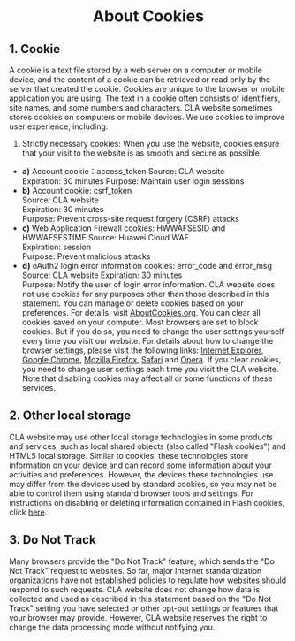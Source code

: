 # <center>About Cookies</center>

## 1. Cookie
A cookie is a text file stored by a web server on a computer or mobile device, and the content of a cookie can be retrieved or read only by the server that created the cookie. Cookies are unique to the browser or mobile application you are using. The text in a cookie often consists of identifiers, site names, and some numbers and characters.
CLA website sometimes stores cookies on computers or mobile devices. We use cookies to improve user experience, including:
1.  Strictly necessary cookies: When you use the website, cookies ensure that your visit to the website is as smooth and secure as possible.
   -   **a)**  Account cookie：access_token
       Source: CLA website  
       Expiration: 30 minutes
       Purpose: Maintain user login sessions
   -   **b)**  Account cookie: csrf_token  
       Source: CLA website  
       Expiration: 30 minutes  
       Purpose: Prevent cross-site request forgery (CSRF) attacks
   -   **c)**  Web Application Firewall cookies: HWWAFSESID and HWWAFSESTIME
       Source: Huawei Cloud WAF  
       Expiration: session  
       Purpose: Prevent malicious attacks
   -   **d)**  oAuth2 login error information cookies: error_code and error_msg
       Source: CLA website
       Expiration: 30 minutes  
       Purpose: Notify the user of login error information.
       CLA website does not use cookies for any purposes other than those described in this statement. You can manage or delete cookies based on your preferences. For details, visit  [AboutCookies.org](https://www.aboutcookies.org/). You can clear all cookies saved on your computer. Most browsers are set to block cookies. But if you do so, you need to change the user settings yourself every time you visit our website. For details about how to change the browser settings, please visit the following links:  [Internet Explorer](http://windows.microsoft.com/en-gb/internet-explorer/delete-manage-cookies),  [Google Chrome](https://support.google.com/chrome/answer/95647?hl=en),  [Mozilla Firefox](https://support.mozilla.org/en-US/kb/cookies-information-websites-store-on-your-computer?redirectlocale=en-US&redirectslug=Cookies),  [Safari](https://support.apple.com/kb/PH19214?locale=en_US&viewlocale=en_US)  and  [Opera](http://www.opera.com/help/tutorials/security/privacy/).
       If you clear cookies, you need to change user settings each time you visit the CLA website. Note that disabling cookies may affect all or some functions of these services.
## 2. Other local storage
CLA website may use other local storage technologies in some products and services, such as local shared objects (also called "Flash cookies") and HTML5 local storage. Similar to cookies, these technologies store information on your device and can record some information about your activities and preferences. However, the devices these technologies use may differ from the devices used by standard cookies, so you may not be able to control them using standard browser tools and settings. For instructions on disabling or deleting information contained in Flash cookies, click  [here](https://helpx.adobe.com/flash-player/kb/disable-local-shared-objects-flash.html).
## 3. Do Not Track
Many browsers provide the "Do Not Track" feature, which sends the "Do Not Track" request to websites. So far, major Internet standardization organizations have not established policies to regulate how websites should respond to such requests. CLA website does not change how data is collected and used as described in this statement based on the "Do Not Track" setting you have selected or other opt-out settings or features that your browser may provide. However, CLA website reserves the right to change the data processing mode without notifying you.